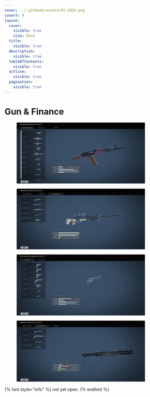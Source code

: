 ```yaml
---
cover: ../.gitbook/assets/01-1024.png
coverY: 0
layout:
  cover:
    visible: true
    size: hero
  title:
    visible: true
  description:
    visible: true
  tableOfContents:
    visible: true
  outline:
    visible: true
  pagination:
    visible: true
---
```


# Gun & Finance

<div>

<figure><img src="../.gitbook/assets/gun1.png" alt=""><figcaption></figcaption></figure>

 

<figure><img src="../.gitbook/assets/gun2.png" alt=""><figcaption></figcaption></figure>

</div>

<div>

<figure><img src="../.gitbook/assets/gun3.png" alt=""><figcaption></figcaption></figure>

 

<figure><img src="../.gitbook/assets/gun4.png" alt=""><figcaption></figcaption></figure>

</div>



{% hint style="info" %}
not yet open.
{% endhint %}
